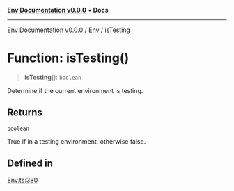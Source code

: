 [**Env Documentation v0.0.0**](../../README.md) • **Docs**

***

[Env Documentation v0.0.0](../../modules.md) / [Env](../README.md) / isTesting

# Function: isTesting()

> **isTesting**(): `boolean`

Determine if the current environment is testing.

## Returns

`boolean`

True if in a testing environment, otherwise false.

## Defined in

[Env.ts:380](https://github.com/stonemjs/env/blob/6d8870e32e6f150443b9e0e2704e84c73ef41979/src/Env.ts#L380)
